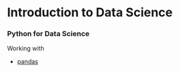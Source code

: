 # Introduction to Data Science
### Python for Data Science
Working with
* [pandas](https://github.com/sucremad/IntroDataScience/blob/main/Pokemon.ipynb)
